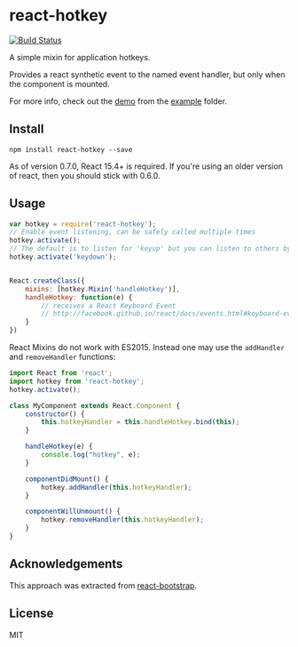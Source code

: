 react-hotkey
============

[![Build Status](https://travis-ci.org/glenjamin/react-hotkey.svg?branch=master)](https://travis-ci.org/glenjamin/react-hotkey)

A simple mixin for application hotkeys.

Provides a react synthetic event to the named event handler, but only when the
component is mounted.

For more info, check out the
[demo](https://rawgit.com/glenjamin/react-hotkey/master/example/index.html)
from the
[example](https://github.com/glenjamin/react-hotkey/tree/master/example)
folder.

Install
-------

    npm install react-hotkey --save

As of version 0.7.0, React 15.4+ is required. If you're using an older version
of react, then you should stick with 0.6.0.

Usage
-----

```js
var hotkey = require('react-hotkey');
// Enable event listening, can be safely called multiple times
hotkey.activate();
// The default is to listen for 'keyup' but you can listen to others by passing an argument
hotkey.activate('keydown');


React.createClass({
    mixins: [hotkey.Mixin('handleHotkey')],
    handleHotkey: function(e) {
        // receives a React Keyboard Event
        // http://facebook.github.io/react/docs/events.html#keyboard-events
    }
})
```

React Mixins do not work with ES2015. Instead one may use the `addHandler` and `removeHandler` functions:

```js
import React from 'react';
import hotkey from 'react-hotkey';
hotkey.activate();

class MyComponent extends React.Component {
    constructor() {
        this.hotkeyHandler = this.handleHotkey.bind(this);
    }

    handleHotkey(e) {
        console.log("hotkey", e);
    }

    componentDidMount() {
        hotkey.addHandler(this.hotkeyHandler);
    }

    componentWillUnmount() {
        hotkey.removeHandler(this.hotkeyHandler);
    }
}
```


Acknowledgements
----------------

This approach was extracted from
[react-bootstrap](https://github.com/react-bootstrap/react-bootstrap).


License
-------

MIT
